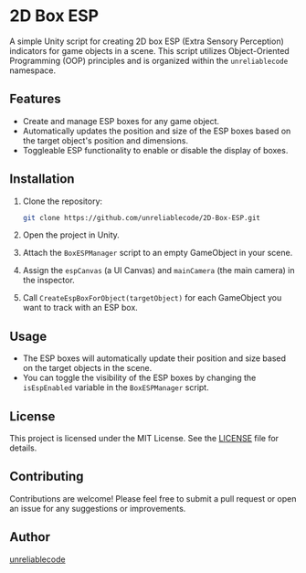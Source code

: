 
# 2D Box ESP

A simple Unity script for creating 2D box ESP (Extra Sensory Perception) indicators for game objects in a scene. This script utilizes Object-Oriented Programming (OOP) principles and is organized within the `unreliablecode` namespace.

## Features

- Create and manage ESP boxes for any game object.
- Automatically updates the position and size of the ESP boxes based on the target object's position and dimensions.
- Toggleable ESP functionality to enable or disable the display of boxes.

## Installation

1. Clone the repository:
   ```bash
   git clone https://github.com/unreliablecode/2D-Box-ESP.git
   ```

2. Open the project in Unity.

3. Attach the `BoxESPManager` script to an empty GameObject in your scene.

4. Assign the `espCanvas` (a UI Canvas) and `mainCamera` (the main camera) in the inspector.

5. Call `CreateEspBoxForObject(targetObject)` for each GameObject you want to track with an ESP box.

## Usage

- The ESP boxes will automatically update their position and size based on the target objects in the scene.
- You can toggle the visibility of the ESP boxes by changing the `isEspEnabled` variable in the `BoxESPManager` script.

## License

This project is licensed under the MIT License. See the [LICENSE](LICENSE) file for details.

## Contributing

Contributions are welcome! Please feel free to submit a pull request or open an issue for any suggestions or improvements.

## Author

[unreliablecode](https://github.com/unreliablecode)
